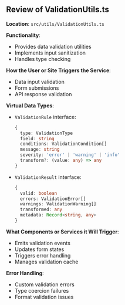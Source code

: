 ## Review of ValidationUtils.ts

**Location**: `src/utils/ValidationUtils.ts`

**Functionality**:
- Provides data validation utilities
- Implements input sanitization
- Handles type checking

**How the User or Site Triggers the Service**:
- Data input validation
- Form submissions
- API response validation

**Virtual Data Types**:
- `ValidationRule` interface:
  ```typescript
  {
    type: ValidationType
    field: string
    conditions: ValidationCondition[]
    message: string
    severity: 'error' | 'warning' | 'info'
    transform?: (value: any) => any
  }
  ```
- `ValidationResult` interface:
  ```typescript
  {
    valid: boolean
    errors: ValidationError[]
    warnings: ValidationWarning[]
    transformed: any
    metadata: Record<string, any>
  }
  ```

**What Components or Services it Will Trigger**:
- Emits validation events
- Updates form states
- Triggers error handling
- Manages validation cache

**Error Handling**:
- Custom validation errors
- Type coercion failures
- Format validation issues
